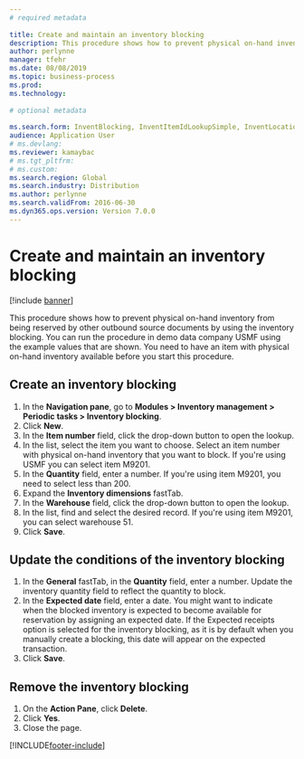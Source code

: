 ```yaml
--- 
# required metadata 
 
title: Create and maintain an inventory blocking
description: This procedure shows how to prevent physical on-hand inventory from being reserved by other outbound source documents by using the inventory blocking. 
author: perlynne
manager: tfehr 
ms.date: 08/08/2019
ms.topic: business-process 
ms.prod:  
ms.technology:  
 
# optional metadata 
 
ms.search.form: InventBlocking, InventItemIdLookupSimple, InventLocationIdLookup   
audience: Application User 
# ms.devlang:  
ms.reviewer: kamaybac
# ms.tgt_pltfrm:  
# ms.custom:  
ms.search.region: Global
ms.search.industry: Distribution
ms.author: perlynne
ms.search.validFrom: 2016-06-30 
ms.dyn365.ops.version: Version 7.0.0 
---
```

# Create and maintain an inventory blocking

[!include [banner](../../includes/banner.md)]

This procedure shows how to prevent physical on-hand inventory from being reserved by other outbound source documents by using the inventory blocking. You can run the procedure in demo data company USMF using the example values that are shown. You need to have an item with physical on-hand inventory available before you start this procedure.


## Create an inventory blocking
1. In the **Navigation pane**, go to **Modules > Inventory management > Periodic tasks > Inventory blocking**.
2. Click **New**.
3. In the **Item number** field, click the drop-down button to open the lookup.
4. In the list, select the item you want to choose. Select an item number with physical on-hand inventory that you want to block. If you're using USMF you can select item M9201.  
5. In the **Quantity** field, enter a number. If you're using item M9201, you need to select less than 200.
6. Expand the **Inventory dimensions** fastTab.
7. In the **Warehouse** field, click the drop-down button to open the lookup.
8. In the list, find and select the desired record. If you're using item M9201, you can select warehouse 51.  
9. Click **Save**.

## Update the conditions of the inventory blocking
1. In the **General** fastTab, in the **Quantity** field, enter a number. Update the inventory quantity field to reflect the quantity to block.  
2. In the **Expected date** field, enter a date. You might want to indicate when the blocked inventory is expected to become available for reservation by assigning an expected date. If the Expected receipts option is selected for the inventory blocking, as it is by default when you manually create a blocking, this date will appear on the expected transaction.  
3. Click **Save**.

## Remove the inventory blocking
1. On the **Action Pane**, click **Delete**.
2. Click **Yes**.
3. Close the page.



[!INCLUDE[footer-include](../../../includes/footer-banner.md)]